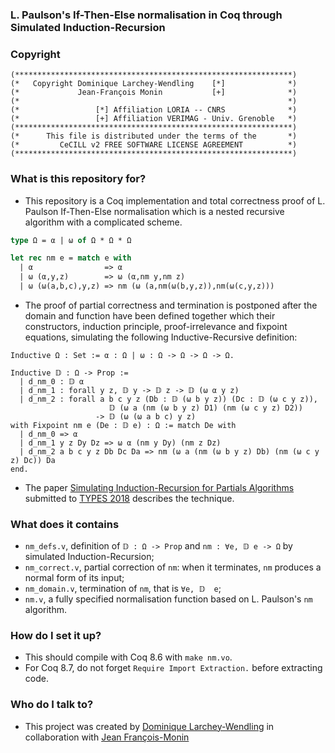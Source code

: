 ### L. Paulson's If-Then-Else normalisation in Coq through Simulated Induction-Recursion

### Copyright

```
(**************************************************************)
(*   Copyright Dominique Larchey-Wendling    [*]              *)
(*             Jean-François Monin           [+]              *)
(*                                                            *)
(*                 [*] Affiliation LORIA -- CNRS              *)
(*                 [+] Affiliation VERIMAG - Univ. Grenoble   *)
(**************************************************************)
(*      This file is distributed under the terms of the       *)
(*         CeCILL v2 FREE SOFTWARE LICENSE AGREEMENT          *)
(**************************************************************)
```

### What is this repository for? ###

* This repository is a Coq implementation and total correctness
  proof of L. Paulson If-Then-Else normalisation which is a nested
  recursive algorithm with a complicated scheme.

```ocaml
type Ω = α | ω of Ω * Ω * Ω

let rec nm e = match e with
  | α                => α
  | ω (α,y,z)        => ω (α,nm y,nm z)
  | ω (ω(a,b,c),y,z) => nm (ω (a,nm(ω(b,y,z)),nm(ω(c,y,z)))
```

* The proof of partial correctness and termination is postponed after 
  the domain and function have been defined together which their
  constructors, induction principle, proof-irrelevance and fixpoint equations,
  simulating the following Inductive-Recursive definition:

```coq
Inductive Ω : Set := α : Ω | ω : Ω -> Ω -> Ω -> Ω.

Inductive 𝔻 : Ω -> Prop :=
  | d_nm_0 : 𝔻 α
  | d_nm_1 : forall y z, 𝔻 y -> 𝔻 z -> 𝔻 (ω α y z)
  | d_nm_2 : forall a b c y z (Db : 𝔻 (ω b y z)) (Dc : 𝔻 (ω c y z)),
                      𝔻 (ω a (nm (ω b y z) D1) (nm (ω c y z) D2)) 
                   -> 𝔻 (ω (ω a b c) y z)
with Fixpoint nm e (De : 𝔻 e) : Ω := match De with
  | d_nm_0 => α
  | d_nm_1 y z Dy Dz => ω α (nm y Dy) (nm z Dz)
  | d_nm_2 a b c y z Db Dc Da => nm (ω a (nm (ω b y z) Db) (nm (ω c y z) Dc)) Da
end.
```

* The paper [Simulating Induction-Recursion for Partials Algorithms](http://www.loria.fr/~larchey/papers/TYPES_2018_paper_19.pdf)
  submitted to [TYPES 2018](http://w3.math.uminho.pt/types2018) describes the technique. 

### What does it contains

* `nm_defs.v`, definition of `𝔻 : Ω -> Prop` and `nm : ∀e, 𝔻 e -> Ω` by simulated Induction-Recursion;
* `nm_correct.v`, partial correction of `nm`: when it terminates, `nm` produces a normal form of its input;
* `nm_domain.v`, termination of `nm`, that is `∀e, 𝔻  e`;
* `nm.v`, a fully specified normalisation function based on L. Paulson's `nm` algorithm. 

### How do I set it up? ###

* This should compile with Coq 8.6 with `make nm.vo`.
* For Coq 8.7, do not forget `Require Import Extraction.` before extracting code.

### Who do I talk to? ###

* This project was created by [Dominique Larchey-Wendling](http://www.loria.fr/~larchey)
  in collaboration with [Jean François-Monin](http://www-verimag.imag.fr/~monin)

